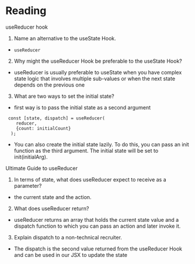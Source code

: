 # Reading

useReducer hook

1. Name an alternative to the useState Hook.

- `useReducer`

2. Why might the useReducer Hook be preferable to the useState 
Hook?

- useReducer is usually preferable to useState when you have 
complex state logic that involves multiple sub-values or when the next state depends on the previous one

3. What are two ways to set the initial state?

- first way is to pass the initial state as a second argument

```
 const [state, dispatch] = useReducer(
    reducer,
    {count: initialCount}
  );
```

- You can also create the initial state lazily. To do this, you can pass an init function as the third argument. The initial state will be set to init(initialArg).

Ultimate Guide to useReducer

1. In terms of state, what does useReducer expect to receive as a parameter?

- the current state and the action.

2. What does useReducer return?

- useReducer returns an array that holds the current state value and a dispatch function to which you can pass an action and later invoke it. 

3. Explain dispatch to a non-technical recruiter.

- The dispatch is the second value returned from the useReducer Hook and can be used in our JSX to update the state
